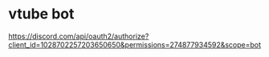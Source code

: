 # vtube bot


https://discord.com/api/oauth2/authorize?client_id=1028702257203650650&permissions=274877934592&scope=bot